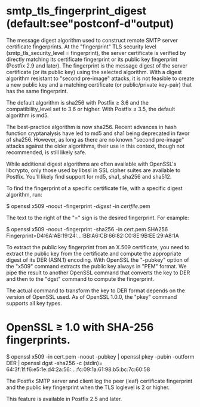 # smtp_tls_fingerprint_digest (default:see"postconf-d"output) 

 The message digest algorithm used to construct remote SMTP server
certificate fingerprints. At the "fingerprint" TLS security level
(smtp_tls_security_level = fingerprint), the server certificate is
verified by directly matching its certificate fingerprint or its public
key fingerprint (Postfix 2.9 and later). The fingerprint is the
message digest of the server certificate (or its public key)
using the selected
algorithm. With a digest algorithm resistant to "second pre-image"
attacks, it is not feasible to create a new public key and a matching
certificate (or public/private key-pair) that has the same fingerprint. 

 The default algorithm is sha256 with Postfix &ge; 3.6
and the compatibility_level set to 3.6 or higher. With Postfix
&le; 3.5, the default algorithm is md5. 

 The best-practice algorithm is now sha256. Recent advances in hash
function cryptanalysis have led to md5 and sha1 being deprecated in favor of
sha256.  However, as long as there are no known "second pre-image" attacks
against the older algorithms, their use in this context, though not
recommended, is still likely safe.  

 While additional digest algorithms are often available with OpenSSL's
libcrypto, only those used by libssl in SSL cipher suites are available to
Postfix.  You'll likely find support for md5, sha1, sha256 and sha512. 

 To find the fingerprint of a specific certificate file, with a
specific digest algorithm, run:




$ openssl x509 -noout -fingerprint -<i>digest</i> -in <i>certfile</i>.pem



 The text to the right of the "=" sign is the desired fingerprint.
For example: 



$ openssl x509 -noout -fingerprint -sha256 -in cert.pem
SHA256 Fingerprint=D4:6A:AB:19:24:...:BB:A6:CB:66:82:C0:8E:9B:EE:29:A8:1A



 To extract the public key fingerprint from an X.509 certificate,
you need to extract the public key from the certificate and compute
the appropriate digest of its DER (ASN.1) encoding. With OpenSSL
the "-pubkey" option of the "x509" command extracts the public
key always in "PEM" format. We pipe the result to another OpenSSL
command that converts the key to DER and then to the "dgst" command
to compute the fingerprint. 

 The actual command to transform the key to DER format depends on the
version of OpenSSL used. As of OpenSSL 1.0.0, the "pkey" command supports
all key types. 


# OpenSSL &ge; 1.0 with SHA-256 fingerprints.
$ openssl x509 -in cert.pem -noout -pubkey |
    openssl pkey -pubin -outform DER |
    openssl dgst -sha256 -c
(stdin)= 64:3f:1f:f6:e5:1e:d4:2a:56:...:fc:09:1a:61:98:b5:bc:7c:60:58



 The Postfix SMTP server and client log the peer (leaf) certificate
fingerprint and the public key fingerprint when the TLS loglevel is 2 or
higher. 

 This feature is available in Postfix 2.5 and later. 


